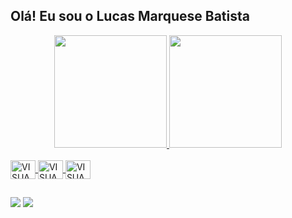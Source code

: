   ##  Olá!  Eu sou o Lucas Marquese Batista
<div align="center">
  <a href="https://github.com/lmbatista">
  <img height="180em" src="https://github-readme-stats.vercel.app/api?username=lmbatista&show_icons=true&theme=dark&include_all_commits=true&count_private=true"/>
  <img height="180em" src="https://github-readme-stats.vercel.app/api/top-langs/?username=lmbatista&layout=compact&langs_count=7&theme=dark"/>
</div
</div>
<div style="display: inline_block"><br>
  <img align="center" alt="VISUALSTIDIO" height="30" width="40" src="https://icongr.am/devicon/visualstudio-plain.svg?size=30&color=f7f7f7">

   <img align="center" alt="VISUALSTIDIO" height="30" width="40" src="https://icongr.am/devicon/html5-original-wordmark.svg?size=30&color=f7f7f7">
  
  <img align="center" alt="VISUALSTIDIO" height="30" width="40" src="https://icongr.am/devicon/python-original.svg?size=30&color=currentColor">  
</div>
    
##
</div>
 <a href = "mailto:lucasmarquese02@gmail.com"><img src="https://img.shields.io/badge/Gmail-D14836?style=for-the-badge&logo=gmail&logoColor=white"></a>
  <a href="https://www.linkedin.com/in/lucas-marquese-batista-1a0a54180/" target="_blank"><img src="https://img.shields.io/badge/LinkedIn-0077B5?style=for-the-badge&logo=linkedin&logoColor=white"></a>
  
 </div>
